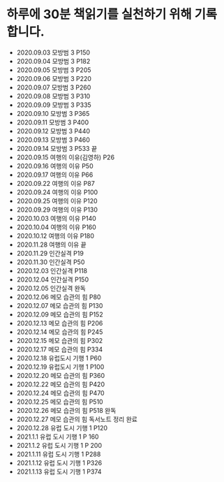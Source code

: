 
# 하루에 30분 책읽기를 실천하기 위해 기록합니다. 

- 2020.09.03 모방범 3 P150
- 2020.09.04 모방범 3 P182
- 2020.09.05 모방범 3 P205
- 2020.09.06 모방범 3 P220
- 2020.09.07 모방범 3 P260
- 2020.09.08 모방범 3 P310
- 2020.09.09 모방범 3 P335
- 2020.09.10 모방범 3 P365
- 2020.09.11 모방범 3 P400
- 2020.09.12 모방범 3 P440
- 2020.09.13 모방범 3 P460
- 2020.09.14 모방범 3 P533 끝
- 2020.09.15 여행의 이유(김영하) P26
- 2020.09.16 여행의 이유 P50
- 2020.09.17 여행의 이유 P66
- 2020.09.22 여행의 이유 P87
- 2020.09.24 여행의 이유 P100
- 2020.09.25 여행의 이유 P120
- 2020.09.29 여행의 이유 P130
- 2020.10.03 여행의 이유 P140
- 2020.10.04 여행의 이유 P160
- 2020.10.12 여행의 이유 P180
- 2020.11.28 여행의 이유 끝
- 2020.11.29 인간실격 P19
- 2020.11.30 인간실격 P50
- 2020.12.03 인간실격 P118 
- 2020.12.04 인간실격 P150
- 2020.12.05 인간실격 완독
- 2020.12.06 메모 습관의 힘 P80
- 2020.12.07 메모 습관의 힘 P130
- 2020.12.09 메모 습관의 힘 P152
- 2020.12.13 메모 습관의 힘 P206
- 2020.12.14 메모 습관의 힘 P245
- 2020.12.15 메모 습관의 힘 P302
- 2020.12.17 메모 습관의 힘 P334
- 2020.12.18 유럽도시 기행 1 P60
- 2020.12.19 유럽도시 기행 1 P100
- 2020.12.20 메모 습관의 힘 P360
- 2020.12.22 메모 습관의 힘 P420         
- 2020.12.24 메모 습관의 힘 P470
- 2020.12.25 메모 습관의 힘 P510
- 2020.12.26 메모 습관의 힘 P518 완독
- 2020.12.27 메모 습관의 힘 독서노트 정리 완료  
- 2020.12.28 유럽 도시 기행 1 P120
- 2021.1.1 유럽 도시 기행 1 P 160
- 2021.1.2 유럽 도시 기행 1 P 200
- 2021.1.11 유럽 도시 기행 1 P288
- 2021.1.12 유럽 도시 기행 1 P326
- 2021.1.13 유럽 도시 기행 1 P374
